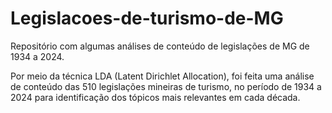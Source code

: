 # Legislacoes-de-turismo-de-MG
Repositório com algumas análises de conteúdo de legislações de MG de 1934 a 2024.

Por meio da técnica LDA (Latent Dirichlet Allocation), foi feita uma análise de conteúdo das 510 legislações mineiras de turismo, no período de 1934 a 2024 para identificação dos tópicos mais relevantes em cada década.
